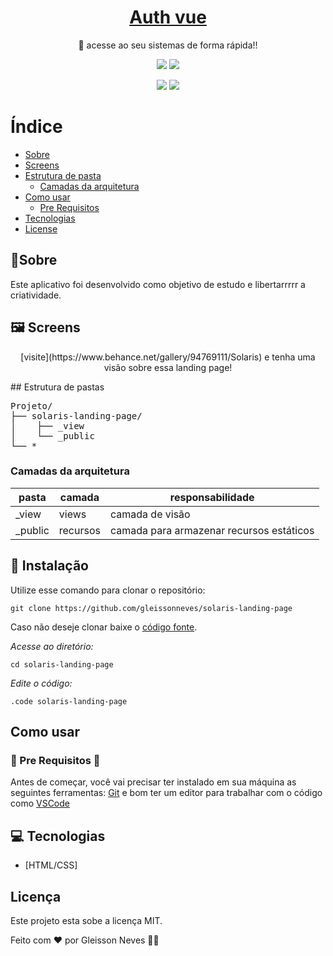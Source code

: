 <h1 align="center">
    <a href="#/">Auth vue</a>
</h1>
<p align="center">🚀 acesse ao seu sistemas de forma rápida!!</p>
<p align="center">
<img src="https://img.shields.io/static/v1?label=framework&message=Vue&color=4FC08D&style=for-the-badge&logo=vue.js"/>
<img src="https://img.shields.io/static/v1?label=framework&message=Firebase&color=FFCA28&style=for-the-badge&logo=firebase"/>
</p>
<p align="center">
<img src="https://img.shields.io/badge/license-MIT-blue"/>
<img src="https://img.shields.io/badge/status project-finished-red"/>
</p>

Índice
=================
<!--ts-->
* [Sobre](#sobre)
* [Screens](#screens)
* [Estrutura de pasta](#estrutura-de-pasta)
    * [Camadas da arquitetura](#camadas-da-arquitetura)
* [Como usar](#como-usar)
    * [Pre Requisitos](#pre-requisitos)
* [Tecnologias](#tecnologias)
* [License](#license)
<!--te-->

## 🏁Sobre
Este aplicativo foi desenvolvido como objetivo de estudo e libertarrrrr a criatividade.

## :framed_picture: Screens
<p align="center">
[visite](https://www.behance.net/gallery/94769111/Solaris) e tenha uma visão sobre
essa landing page!
</p>
## Estrutura de pastas
<pre>
Projeto/
├── solaris-landing-page/
│    ├── _view 
│    └── _public
└── *
</pre>

### Camadas da arquitetura
pasta | camada | responsabilidade
------ | ------ | ------
_view| views | camada de visão
_public | recursos | camada para armazenar recursos estáticos

## 🧰 Instalação
Utilize esse comando para clonar o repositório:
```GIT
git clone https://github.com/gleissonneves/solaris-landing-page
```
Caso não deseje clonar baixe o [código fonte](https://github.com/gleissonneves/solaris-landing-page/archive/refs/heads/master.zip).

*Acesse ao diretório:*
```shell
cd solaris-landing-page
```

*Edite o código:*
```shell
.code solaris-landing-page
```

## Como usar
### 🚧 Pre Requisitos 🚧

Antes de começar, você vai precisar ter instalado em sua máquina as seguintes ferramentas:
[Git](https://git-scm.com) e bom ter um editor para trabalhar com o código como [VSCode](https://code.visualstudio.com/)

## :computer: Tecnologias
* [HTML/CSS]


## Licença
Este projeto esta sobe a licença MIT.

Feito com :heart: por Gleisson Neves 👋🏽

